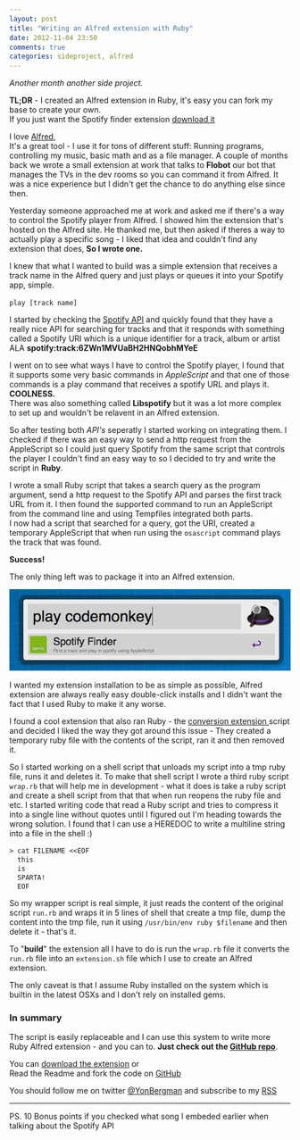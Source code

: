 ```yaml
---
layout: post
title: "Writing an Alfred extension with Ruby"
date: 2012-11-04 23:50
comments: true
categories: sideproject, alfred
---
```


*Another month another side project.*

**TL;DR** - I created an Alfred extension in Ruby, it's easy you can fork my base to create your own.  
If you just want the Spotify finder extension [download it](https://github.com/yonbergman/alfred_spotify_finder/raw/master/Spotify%20Finder.alfredextension)

I love [Alfred](http://www.alfredapp.com/),  
It's a great tool - I use it for tons of different stuff: Running programs, controlling my music, basic math and as a file manager.
A couple of months back we wrote a small extension at work that talks to **Flobot** our bot that manages the TVs in the dev rooms so you can command it from Alfred. It was a nice experience but I didn't get the chance to do anything else since then.

Yesterday someone approached me at work and asked me if there's a way to control the Spotify player from Alfred. I showed him the extension that's hosted on the Alfred site. He thanked me, but then asked if theres a way to actually play a specific song - I liked that idea and couldn't find any extension that does, **So I wrote one.**

I knew that what I wanted to build was a simple extension that receives a track name in the Alfred query and just plays or queues it into your Spotify app, simple.

` play [track name] `

I started by checking the [Spotify API](https://developer.spotify.com/technologies/web-api/) and quickly found that they have a really nice API for searching for tracks and that it responds with something called a Spotify URI which is a unique identifier for a track, album or artist ALA **spotify:track:6ZWn1MVUaBH2HNQobhMYeE**

I went on to see what ways I have to control the Spotify player, I found that it supports some very basic commands in *AppleScript* and that one of those commands is a play command that receives a spotify URL and plays it.  
**COOLNESS.**  
There was also something called **Libspotify** but it was a lot more complex to set up and wouldn't be relavent in an Alfred extension.

So after testing both *API's* seperatly I started working on integrating them. I checked if there was an easy way to send a http request from the AppleScript so I could just query Spotify from the same script that controls the player I couldn't find an easy way to so I decided to try and write the script in **Ruby**.

I wrote a small Ruby script that takes a search query as the program argument, send a http request to the Spotify API and parses the first track URL from it. I then found the supported command to run an AppleScript from the command line and using Tempfiles integrated both parts.  
I now had a script that searched for a query, got the URI, created a temporary AppleScript that when run using the `osascript` command plays the track that was found.

**Success!**

The only thing left was to package it into an Alfred extension. 

![](/images/posts/alfred-ruby/extension.png)

I wanted my extension installation to be as simple as possible, Alfred extension are always really easy double-click installs and I didn't want the fact that I used Ruby to make it any worse.

I found a cool extension that also ran Ruby - the [conversion extension ](http://texasexpat.net/2011/10/convert-for-alfred) script and decided I liked the way they got around this issue - They created a temporary ruby file with the contents of the script, ran it and then removed it.

So I started working on a shell script that unloads my script into a tmp ruby file, runs it and deletes it.
To make that shell script I wrote a third ruby script `wrap.rb` that will help me in development - what it does is take a ruby script and create a shell script from that that when run reopens the ruby file and etc.
I started writing code that read a Ruby script and tries to compress it into a single line without quotes until I figured out I'm heading towards the wrong solution.
I found that I can use a HEREDOC to write a multiline string into a file in the shell :)

```
> cat FILENAME <<EOF
  this  
  is   
  SPARTA!  
  EOF  
```

So my wrapper script is real simple, it just reads the content of the original script `run.rb` and wraps it in 5 lines of shell that create a tmp file, dump the content into the tmp file, run it using `/usr/bin/env ruby $filename` and then delete it - that's it.

To "**build**" the extension all I have to do is run the `wrap.rb` file it converts the `run.rb` file into an `extension.sh` file which I use to create an Alfred extension.

The only caveat is that I assume Ruby installed on the system which is builtin in the latest OSXs and I don't rely on installed gems.

### In summary

The script is easily replaceable and I can use this system to write more Ruby Alfred extension - and you can to. **Just check out the [GitHub repo](https://github.com/yonbergman/alfred_spotify_finder)**.


You can [download the extension](https://github.com/yonbergman/alfred_spotify_finder/raw/master/Spotify%20Finder.alfredextension) or  
Read the Readme and fork the code on [GitHub](https://github.com/yonbergman/alfred_spotify_finder)


You should follow me on twitter [@YonBergman](http://twitter.com/yonbergman) and subscribe to my [RSS](http://feeds.feedburner.com/Yon-line)

---
PS.
10 Bonus points if you checked what song I embeded earlier when talking about the Spotify API